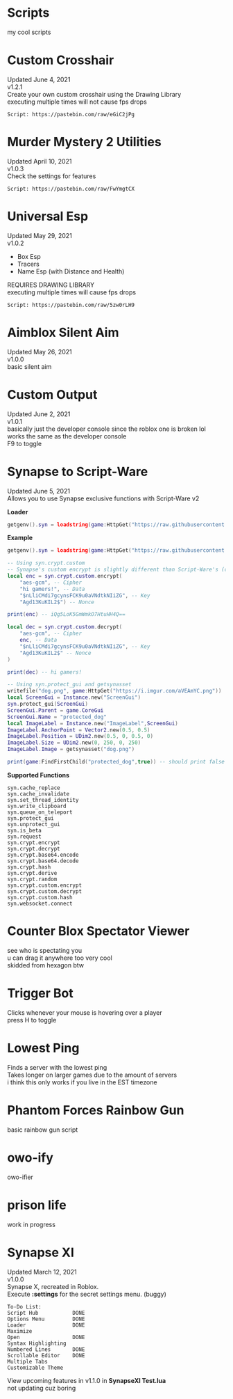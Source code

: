 # Scripts  
my cool scripts  
  
# Custom Crosshair  
Updated June 4, 2021  
v1.2.1  
Create your own custom crosshair using the Drawing Library  
executing multiple times will not cause fps drops  
```
Script: https://pastebin.com/raw/eGiC2jPg
``` 
  
# Murder Mystery 2 Utilities  
Updated April 10, 2021  
v1.0.3  
Check the settings for features  
```
Script: https://pastebin.com/raw/FwYmgtCX
```  
   
# Universal Esp  
Updated May 29, 2021  
v1.0.2  
- Box Esp  
- Tracers  
- Name Esp (with Distance and Health)  
  
REQUIRES DRAWING LIBRARY  
executing multiple times will cause fps drops  
```
Script: https://pastebin.com/raw/5zw0rLH9
```  
  
# Aimblox Silent Aim  
Updated May 26, 2021  
v1.0.0  
basic silent aim  

# Custom Output  
Updated June 2, 2021  
v1.0.1  
basically just the developer console since the roblox one is broken lol  
works the same as the developer console  
F9 to toggle  

# Synapse to Script-Ware  
Updated June 5, 2021  
Allows you to use Synapse exclusive functions with Script-Ware v2  
  
**Loader**  
```lua
getgenv().syn = loadstring(game:HttpGet("https://raw.githubusercontent.com/zzerexx/scripts/main/SynapseToScriptWare.lua", true))()
```  
  
**Example**    
```lua
getgenv().syn = loadstring(game:HttpGet("https://raw.githubusercontent.com/zzerexx/scripts/main/SynapseToScriptWare.lua", true))()

-- Using syn.crypt.custom
-- Synapse's custom encrypt is slightly different than Script-Ware's (check the docs here: https://x.synapse.to/docs/reference/crypt_lib.html#custom)
local enc = syn.crypt.custom.encrypt(
	"aes-gcm", -- Cipher
	"hi gamers!", -- Data
	"$nLliCMdi7gcynsFCK9u0aVNdtkNIiZG", -- Key
	"Agd13KuKIL2$") -- Nonce

print(enc) -- iQg5LoK5GmWmkO7HtuHH4Q==

local dec = syn.crypt.custom.decrypt(
	"aes-gcm", -- Cipher
	enc, -- Data
	"$nLliCMdi7gcynsFCK9u0aVNdtkNIiZG", -- Key
	"Agd13KuKIL2$" -- Nonce
)

print(dec) -- hi gamers!

-- Using syn.protect_gui and getsynasset
writefile("dog.png", game:HttpGet("https://i.imgur.com/aVEAmYC.png"))
local ScreenGui = Instance.new("ScreenGui")
syn.protect_gui(ScreenGui)
ScreenGui.Parent = game.CoreGui
ScreenGui.Name = "protected_dog"
local ImageLabel = Instance.new("ImageLabel",ScreenGui)
ImageLabel.AnchorPoint = Vector2.new(0.5, 0.5)
ImageLabel.Position = UDim2.new(0.5, 0, 0.5, 0)
ImageLabel.Size = UDim2.new(0, 250, 0, 250)
ImageLabel.Image = getsynasset("dog.png")

print(game:FindFirstChild("protected_dog",true)) -- should print false
```  
  
**Supported Functions**  
```
syn.cache_replace
syn.cache_invalidate
syn.set_thread_identity
syn.write_clipboard
syn.queue_on_teleport
syn.protect_gui
syn.unprotect_gui
syn.is_beta
syn.request
syn.crypt.encrypt
syn.crypt.decrypt
syn.crypt.base64.encode
syn.crypt.base64.decode
syn.crypt.hash
syn.crypt.derive
syn.crypt.random
syn.crypt.custom.encrypt
syn.crypt.custom.decrypt
syn.crypt.custom.hash
syn.websocket.connect
```  
  
# Counter Blox Spectator Viewer  
see who is spectating you  
u can drag it anywhere too very cool  
skidded from hexagon btw  
  
# Trigger Bot
Clicks whenever your mouse is hovering over a player  
press H to toggle  
  
# Lowest Ping  
Finds a server with the lowest ping  
Takes longer on larger games due to the amount of servers  
i think this only works if you live in the EST timezone  
  
# Phantom Forces Rainbow Gun  
basic rainbow gun script  
  
# owo-ify  
owo-ifier  

# prison life  
work in progress  
  
# Synapse XI  
Updated March 12, 2021  
v1.0.0   
Synapse X, recreated in Roblox.  
Execute **:settings** for the secret settings menu. (buggy)  
```
To-Do List:
Script Hub           DONE
Options Menu         DONE
Loader               DONE
Maximize             
Open                 DONE
Syntax Highlighting  
Numbered Lines       DONE
Scrollable Editor    DONE
Multiple Tabs        
Customizable Theme   
```  
View upcoming features in v1.1.0 in **SynapseXI Test.lua**  
not updating cuz boring
